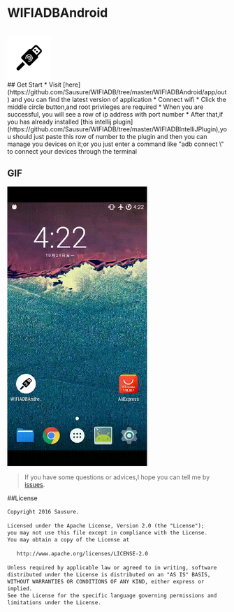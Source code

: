 # WIFIADBAndroid
<br>
<img src="./art/ic_launcher.png" width="100px" height="100px">
<br>
## Get Start
* Visit [here](https://github.com/Sausure/WIFIADB/tree/master/WIFIADBAndroid/app/out) and you can find the latest version of application
* Connect wifi
* Click the middle circle button,and root privileges are required
* When you are successful, you will see a row of ip address with port number
* After that,if you has already installed [this intellij plugin](https://github.com/Sausure/WIFIADB/tree/master/WIFIADBIntelliJPlugin),you should just paste this row of number to the plugin and then you can manage you devices on it;or you just enter a command like "adb connect \<port address\>" to connect your devices through the terminal

## GIF
![](./art/demo.gif)

>If you have some questions or advices,I hope you can tell me by [issues](https://github.com/Sausure/WIFIADB/issues).

##License

    Copyright 2016 Sausure.

    Licensed under the Apache License, Version 2.0 (the "License");
    you may not use this file except in compliance with the License.
    You may obtain a copy of the License at

       http://www.apache.org/licenses/LICENSE-2.0

    Unless required by applicable law or agreed to in writing, software
    distributed under the License is distributed on an "AS IS" BASIS,
    WITHOUT WARRANTIES OR CONDITIONS OF ANY KIND, either express or implied.
    See the License for the specific language governing permissions and
    limitations under the License.
